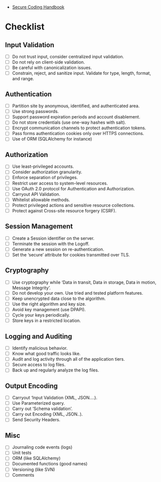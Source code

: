 - [Secure Coding Handbook](https://vladtoie.gitbook.io/secure-coding)

# Checklist

## Input Validation

* [ ] Do not trust input, consider centralized input validation.
* [ ] Do not rely on client-side validation.
* [ ] Be careful with canonicalization issues.
* [ ] Constrain, reject, and sanitize input. Validate for type, length, format, and range.

## Authentication

* [ ] Partition site by anonymous, identified, and authenticated area.
* [ ] Use strong passwords.
* [ ] Support password expiration periods and account disablement.
* [ ] Do not store credentials (use one-way hashes with salt).
* [ ] Encrypt communication channels to protect authentication tokens.
* [ ] Pass forms authentication cookies only over HTTPS connections.
* [ ] Use of ORM (SQLAlchemy for instance)

## Authorization

* [ ] Use least-privileged accounts.
* [ ] Consider authorization granularity.
* [ ] Enforce separation of privileges.
* [ ] Restrict user access to system-level resources.
* [ ] Use OAuth 2.0 protocol for Authentication and Authorization.
* [ ] Carryout API Validation.
* [ ] Whitelist allowable methods.
* [ ] Protect privileged actions and sensitive resource collections.
* [ ] Protect against Cross-site resource forgery (CSRF).

## Session Management

* [ ] Create a Session identifier on the server.
* [ ] Terminate the session with the Logoff.
* [ ] Generate a new session on re-authentication.
* [ ] Set the ‘secure’ attribute for cookies transmitted over TLS.

## Cryptography

* [ ] Use cryptography while ‘Data in transit, Data in storage, Data in motion, Message Integrity’.
* [ ] Do not develop your own. Use tried and tested platform features.
* [ ] Keep unencrypted data close to the algorithm.
* [ ] Use the right algorithm and key size.
* [ ] Avoid key management (use DPAPI).
* [ ] Cycle your keys periodically.
* [ ] Store keys in a restricted location.

## Logging and Auditing

* [ ] Identify malicious behavior.
* [ ] Know what good traffic looks like.
* [ ] Audit and log activity through all of the application tiers.
* [ ] Secure access to log files.
* [ ] Back up and regularly analyze the log files.

## Output Encoding

* [ ] Carryout ‘Input Validation (XML, JSON….).
* [ ] Use Parameterized query.
* [ ] Carry out ‘Schema validation’.
* [ ] Carry out Encoding (XML, JSON..).
* [ ] Send Security Headers.

## Misc

* [ ] Journaling code events (logs)
* [ ] Unit tests
* [ ] ORM (like SQLAlchemy)
* [ ] Documented functions (good names)
* [ ] Versioning (like SVN)
* [ ] Comments
